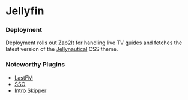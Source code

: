 # Jellyfin

### Deployment
Deployment rolls out Zap2It for handling live TV guides and fetches the latest version of the [Jellynautical](https://github.com/anultravioletaurora/Jellynautical) CSS theme.

### Noteworthy Plugins
- [LastFM](https://jellyfin-repo.jesseward.com/manifest.json)
- [SSO](https://raw.githubusercontent.com/9p4/jellyfin-plugin-sso/manifest-release/manifest.json)
- [Intro Skipper](https://manifest.intro-skipper.org/manifest.json)